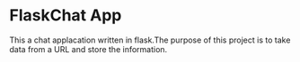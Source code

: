 # FlaskChat App

This a chat applacation written in flask.The purpose of this project is to take data from a URL and store the information.